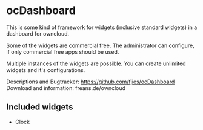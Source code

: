 # ocDashboard

This is some kind of framework for widgets (inclusive standard widgets) in a dashboard for owncloud.

Some of the widgets are commercial free.
The administrator can configure, if only commercial free apps should be used.

Multiple instances of the widgets are possible.
You can create unlimited widgets and it's configurations.

Descriptions and Bugtracker: https://github.com/fjies/ocDashboard
Download and information: freans.de/owncloud

## Included widgets
* Clock
